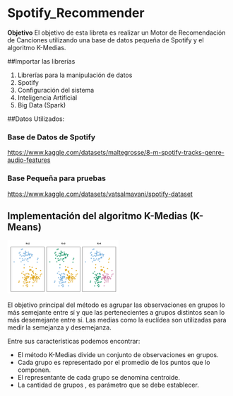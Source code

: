 # Spotify_Recommender

**Objetivo** El objetivo de esta libreta es realizar un Motor de Recomendación de Canciones utilizando una base de datos pequeña de Spotify y el algoritmo K-Medias.

##Importar las librerías
1. Librerías para la manipulación de datos
2. Spotify
3. Configuración del sistema
4. Inteligencia Artificial
5. Big Data (Spark)

##Datos Utilizados:

### Base de Datos de Spotify

https://www.kaggle.com/datasets/maltegrosse/8-m-spotify-tracks-genre-audio-features

### Base Pequeña para pruebas

https://www.kaggle.com/datasets/vatsalmavani/spotify-dataset

## Implementación del algoritmo K-Medias (K-Means)

<img src="https://github.com/FranciscoCastroM/Spotify_Recommender/blob/main/Imagenes/kmeans.png" width="50%" height="50%">

El objetivo principal del método es agrupar las observaciones en grupos lo más semejante entre sí y que las pertenecientes a grupos distintos sean lo más desemejante entre sí. Las medias como la euclídea son utilizadas para medir la semejanza y desemejanza.

Entre sus características podemos encontrar:

- El método K-Medias divide un conjunto de  observaciones en  grupos.
- Cada grupo es representado por el promedio de los puntos que lo componen.
- El representante de cada grupo se denomina centroide.
- La cantidad de grupos , es parámetro que se debe establecer.
